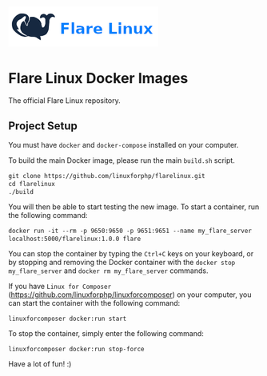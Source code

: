 # [![Flare Linux Banner](tools/logo.png)](https://flarelinux.xyz/)
# Flare Linux Docker Images

The official Flare Linux repository.

## Project Setup

You must have `docker` and `docker-compose` installed on your computer.

To build the main Docker image, please run the main `build.sh` script.

```
git clone https://github.com/linuxforphp/flarelinux.git
cd flarelinux
./build
```

You will then be able to start testing the new image. To start a container, run the following command:

```
docker run -it --rm -p 9650:9650 -p 9651:9651 --name my_flare_server localhost:5000/flarelinux:1.0.0 flare
```

You can stop the container by typing the `Ctrl+C` keys on your keyboard, or by stopping and removing the Docker container with the `docker stop my_flare_server` and `docker rm my_flare_server` commands.

If you have `Linux for Composer` (https://github.com/linuxforphp/linuxforcomposer) on your computer, you can start the container with the following command:

```
linuxforcomposer docker:run start
```

To stop the container, simply enter the following command:

```
linuxforcomposer docker:run stop-force
```

Have a lot of fun! :)
